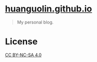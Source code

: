 # [huanguolin.github.io](https://huanguolin.github.io)
> My personal blog.

# License 
[CC BY-NC-SA 4.0](https://creativecommons.org/licenses/by-nc-sa/4.0/)